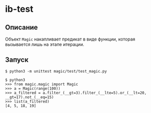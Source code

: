 # ib-test

## Описание
Объект `Magic` накапливает предикат в виде функции, которая вызывается
лишь на этапе итерации.

## Запуск
```
$ python3 -m unittest magic/test/test_magic.py

$ python3
>>> from magic.magic import Magic
>>> a = Magic(range(100))
>>> a_filtered = a.filter_(__gt=3).filter_(__lte=5).or_(__lt=20, __gt=17).not_(__eq=15)
>>> list(a_filtered)
[4, 5, 18, 19]
```
